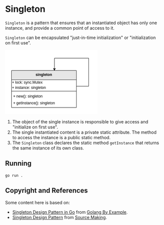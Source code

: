 # Singleton
`Singleton` is a pattern that ensures that an instantiated object has only one instance, and provide a common point of access to it.

`Singleton` can be encapsulated "just-in-time initialization" or "initialization on first use".

![Alt text](https://raw.githubusercontent.com/marcelkohl/go-design-patterns/main/Singleton/diagram.png)

1. The object of the single instance is responsible to give access and "initialize on first use".
2. The single instantiated content is a private static attribute. The method to access the instance is a public static method.
3. The `Singleton` class declares the static method `getInstance` that returns the same instance of its own class.

## Running
```
go run .
```

## Copyright and References
Some content here is based on:

- [Singleton Design Pattern in Go](https://golangbyexample.com/singleton-design-pattern-go/) from [Golang By Example](https://golangbyexample.com).
- [Singleton Design Pattern](https://sourcemaking.com/design_patterns/singleton) from [Source Making](https://sourcemaking.com).
